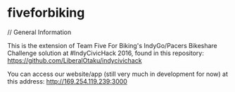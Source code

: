 # fiveforbiking

// General Information

This is the extension of Team Five For Biking's IndyGo/Pacers Bikeshare Challenge solution at #IndyCivicHack 2016, found in this repository:
https://github.com/LiberalOtaku/indycivichack

You can access our website/app (still very much in development for now) at this address: http://169.254.119.239:3000

